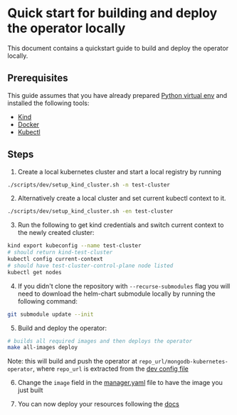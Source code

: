 # Quick start for building and deploy the operator locally

This document contains a quickstart guide to build and deploy the operator locally.


## Prerequisites
This guide assumes that you have already prepared [Python virtual env](contributing.md#python-environment) and installed the following tools:

* [Kind](https://kind.sigs.k8s.io/)
* [Docker](https://www.docker.com/)
* [Kubectl](https://kubernetes.io/docs/tasks/tools/install-kubectl/)


## Steps

1. Create a local kubernetes cluster and start a local registry by running

```sh
./scripts/dev/setup_kind_cluster.sh -n test-cluster
```

2. Alternatively create a local cluster and set current kubectl context to it.
```sh
./scripts/dev/setup_kind_cluster.sh -en test-cluster
```

3. Run the following to get kind credentials and switch current context to the newly created cluster:

```sh
kind export kubeconfig --name test-cluster
# should return kind-test-cluster
kubectl config current-context
# should have test-cluster-control-plane node listed
kubectl get nodes
```

4. If you didn't clone the repository with `--recurse-submodules` flag you will need to download the helm-chart submodule locally by running the following command:
```sh
git submodule update --init
```


5. Build and deploy the operator:

```sh
# builds all required images and then deploys the operator
make all-images deploy
```

Note: this will build and push the operator at `repo_url/mongodb-kubernetes-operator`, where `repo_url` is extracted from the [dev config file](./contributing.md#developer-configuration)

6. Change the `image` field in the [manager.yaml](../config/manager/manager.yaml) file to have the image you just built

7. You can now deploy your resources following the [docs](../docs/README.md)
